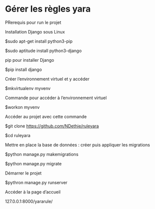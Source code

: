 # Gérer les règles yara

PRerequis  pour run le  projet

Installation Django sous Linux

$sudo apt-get install python3-pip     

$sudo aptitude install python3-django   


pip pour installer Django

$pip install django

Créer l’environnement virtuel et y accéder

$mkvirtualenv myvenv    




Commande pour accéder à l’environnement virtuel 

$workon myvenv    




Accéder au projet avec cette commande

$git clone https://github.com/NDethie/ruleyara

$cd ruleyara    


Mettre en place la base de données : créer puis appliquer les migrations

$python manage.py makemigrations  

$python manage.py migrate   



Démarrer le projet

$pythron manage.py runserver    



Accéder à la page d’accueil


127.0.0.1:8000/yararule/

